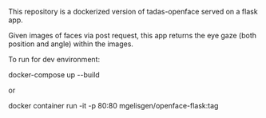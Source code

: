 This repository is a dockerized version of tadas-openface served on a flask app. 

Given images of faces via post request, this app returns the eye gaze (both position and angle) within the images.

To run for dev environment:

docker-compose up --build

or 

docker container run -it -p 80:80 mgelisgen/openface-flask:tag
